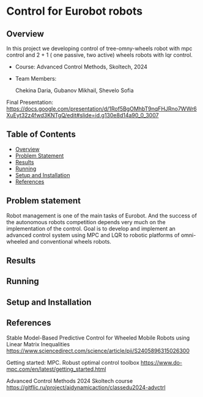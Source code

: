 # Control for Eurobot robots

## Overview
In this project we developing control of tree-omny-wheels robot with mpc control and 2 + 1 ( one passive, two active) wheels robots with lqr control.

- Course: Advanced Control Methods, Skoltech, 2024

- Team Members:

    Chekina Daria,
    Gubanov Mikhail,
    Shevelo Sofia

Final Presentation: 
https://docs.google.com/presentation/d/1Rof5BgOMhbT9nqFHJRno7WWr6XuEyt32z4fwd3KNTgQ/edit#slide=id.g130e8d14a90_0_3007

## Table of Contents
- [Overview](#overview)
- [Problem Statement](#problem-statement)
- [Results](#results)
- [Running](#running)
- [Setup and Installation](#setup-and-installation)
- [References](#references)
  
## Problem statement
Robot management is one of the main tasks of Eurobot. And the success of the autonomous robots competition depends very much on the implementation of the control.
Goal is to develop and implement an advanced control system using MPC and LQR to robotic platforms of omni-wheeled and conventional wheels robots.

## Results 

## Running

## Setup and Installation

## References

Stable Model-Based Predictive Control for Wheeled Mobile Robots using Linear Matrix Inequalities 
https://www.sciencedirect.com/science/article/pii/S2405896315026300

Getting started: MPC. Robust optimal control toolbox
https://www.do-mpc.com/en/latest/getting_started.html

Advanced Control Methods 2024 Skoltech course 
https://gitflic.ru/project/aidynamicaction/classedu2024-advctrl
